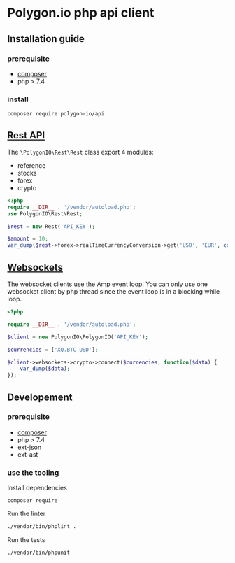 # Polygon.io php api client

## Installation guide

### prerequisite

- [composer](https://getcomposer.org/)
- php > 7.4

### install

``` 
composer require polygon-io/api
```

## [Rest API](https://polygon.io/docs/#getting-started)

The `\PolygonIO\Rest\Rest` class export 4 modules:

- reference
- stocks
- forex
- crypto

```php
<?php
require __DIR__ . '/vendor/autoload.php';
use PolygonIO\Rest\Rest;

$rest = new Rest('API_KEY');

$amount = 10;
var_dump($rest->forex->realTimeCurrencyConversion->get('USD', 'EUR', compact('amount')));
```

## [Websockets](https://polygon.io/sockets)

The websocket clients use the Amp event loop. 
You can only use one websocket client by php thread since the event loop is in a blocking while loop.

```php
<?php

require __DIR__ . '/vendor/autoload.php';

$client = new PolygonIO\PolygonIO('API_KEY');

$currencies = ['XQ.BTC-USD'];

$client->websockets->crypto->connect($currencies, function($data) {
    var_dump($data);
});

```

## Developement

### prerequisite

- [composer](https://getcomposer.org/)
- php > 7.4
- ext-json
- ext-ast

### use the tooling

Install dependencies
```
composer require
```

Run the linter
```bash
./vendor/bin/phplint .
```

Run the tests
```
./vendor/bin/phpunit
```
